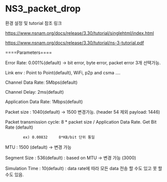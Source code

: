 # NS3_packet_drop

환경 설정 및 tutorial 참조 링크


https://www.nsnam.org/docs/release/3.30/tutorial/singlehtml/index.html

https://www.nsnam.org/docs/release/3.30/tutorial/ns-3-tutorial.pdf

====Parameters====

Error Rate: 0.001%(default) 	-> bit error, byte error, packet error 3개 선택가능.


Link env : Point to Point(default), WiFi, p2p and csma ….

Channel Data Rate: 5Mbps(default)

Channel Delay: 2ms(default)

Application Data Rate: 1Mbps(default)

Packet size : 1040(default)		-> 1500 변경가능. (header 54 제외 payload: 1446)

Packet transmission cycle: 8 * packet size / Application Data Rate. Get Bit Rate (default)

			ex) 0.00832   	8*KB/bit 단위 통일
MTU : 1500 (default) 		-> 변경 가능

Segment Size : 536(default)  : based on MTU -> 변경 가능 (3000)

Simulation Time : 10(default) : data rate에 따라 모든 data 전송 할 수도 있고 못 할 수도 있음.


